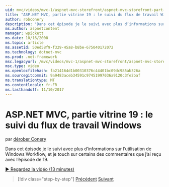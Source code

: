 ```yaml
---
uid: mvc/videos/mvc-1/aspnet-mvc-storefront/aspnet-mvc-storefront-part-19a-windows-workflow-followup
title: "ASP.NET MVC, partie vitrine 19 : le suivi du flux de travail Windows | Documents Microsoft"
author: robconery
description: "Dans cet épisode je le suivi avec plus d’informations sur l’utilisation de Windows Workflow, et je touch sur certains des commentaires que j’ai reçu avec l’épisode de 19."
ms.author: aspnetcontent
manager: wpickett
ms.date: 10/16/2008
ms.topic: article
ms.assetid: 50ed58f9-f329-45a8-b8be-675040172072
ms.technology: dotnet-mvc
ms.prod: .net-framework
msc.legacyurl: /mvc/videos/mvc-1/aspnet-mvc-storefront/aspnet-mvc-storefront-part-19a-windows-workflow-followup
msc.type: video
ms.openlocfilehash: fa214164d1b00310376c44401bc09dc985ab326a
ms.sourcegitcommit: 9a9483aceb34591c97451997036a9120c3fe2baf
ms.translationtype: MT
ms.contentlocale: fr-FR
ms.lasthandoff: 11/10/2017
---
```

<a name="aspnet-mvc-storefront-part-19a-windows-workflow-followup"></a>ASP.NET MVC, partie vitrine 19 : le suivi du flux de travail Windows
====================
par [dérober Conery](https://github.com/robconery)

Dans cet épisode je le suivi avec plus d’informations sur l’utilisation de Windows Workflow, et je touch sur certains des commentaires que j’ai reçu avec l’épisode de 19.

[&#9654; Regardez la vidéo (13 minutes)](https://channel9.msdn.com/Blogs/ASP-NET-Site-Videos/aspnet-mvc-storefront-part-19a-windows-workflow-followup)

>[!div class="step-by-step"]
[Précédent](aspnet-mvc-mvc-storefront-part-19-processing-orders-with-windows-workflow.md)
[Suivant](aspnet-mvc-storefront-part-20-logging.md)
